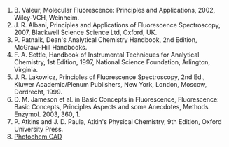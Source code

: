 1. B. Valeur, Molecular Fluorescence: Principles and Applications, 2002, Wiley-VCH, Weinheim.  
2. J. R. Albani, Principles and Applications of Fluorescence Spectroscopy, 2007, Blackwell Science Science Ltd, Oxford, UK.  
3.  P. Patnaik, Dean's Analytical Chemistry Handbook, 2nd Edition, McGraw-Hill Handbooks.  
4. F. A. Settle, Handbook of Instrumental Techniques for Analytical Chemistry, 1st Edition, 1997, National Science Foundation, Arlington, Virginia.  
5. J. R. Lakowicz, Principles of Fluorescence Spectroscopy, 2nd Ed., Kluwer Academic/Plenum Publishers, New York, London, Moscow, Dordrecht, 1999.  
6. D. M. Jameson et al. in Basic Concepts in Fluorescence, Fluorescence: Basic Concepts, Principles Aspects and some Anecdotes, Methods Enzymol. 2003, 360, 1.  
7. P. Atkins and J. D. Paula, Atkin's Physical Chemistry, 9th Edition, Oxford University Press.  
8. [Photochem CAD](http://omlc.ogi.edu/spectra/PhotochemCAD/index.html)


